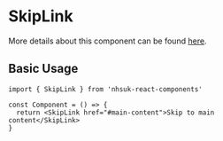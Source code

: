 # SkipLink

More details about this component can be found [here](https://service-manual.nhs.uk/design-system/components/skip-link).

## Basic Usage

```tsx
import { SkipLink } from 'nhsuk-react-components'

const Component = () => {
  return <SkipLink href="#main-content">Skip to main content</SkipLink>
}
```
